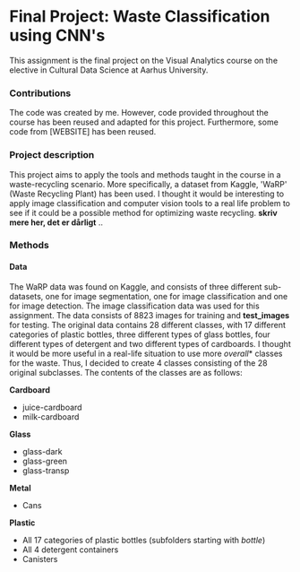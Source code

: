 # Final Project: Waste Classification using CNN's

This assignment is the final project on the Visual Analytics course on the elective in Cultural Data Science at Aarhus University. 

### Contributions

The code was created by me. However, code provided throughout the course has been reused and adapted for this project. Furthermore, some code from [WEBSITE] has been reused. 

### Project description

This project aims to apply the tools and methods taught in the course in a waste-recycling scenario. More specifically, a dataset from Kaggle, 'WaRP' (Waste Recycling Plant) has been used. I thought it would be interesting to apply image classification and computer vision tools to a real life problem to see if it could be a possible method for optimizing waste recycling. **skriv mere her, det er dårligt** .. 

### Methods

#### Data
The WaRP data was found on Kaggle, and consists of three different sub-datasets, one for image segmentation, one for image classification and one for image detection. The image classification data was used for this assignment. The data consists of 8823 images for training and **test_images** for testing. The original data contains 28 different classes, with 17 different categories of plastic bottles, three different types of glass bottles, four different types of detergent and two different types of cardboards. I thought it would be more useful in a real-life situation to use more *overall** classes for the waste. Thus, I decided to create 4 classes consisting of the 28 original subclasses. The contents of the classes are as follows:

**Cardboard**
- juice-cardboard
- milk-cardboard

**Glass**
- glass-dark
- glass-green
- glass-transp

**Metal**
- Cans

**Plastic**
- All 17 categories of plastic bottles (subfolders starting with *bottle*)
- All 4 detergent containers
- Canisters
